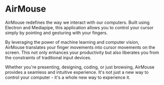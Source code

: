 # AirMouse

AirMouse redefines the way we interact with our computers. Built using Electron and Mediapipe, this application allows you to control your cursor simply by pointing and gesturing with your fingers.

By leveraging the power of machine learning and computer vision, AirMouse translates your finger movements into cursor movements on the screen. This not only enhances your productivity but also liberates you from the constraints of traditional input devices.

Whether you're presenting, designing, coding, or just browsing, AirMouse provides a seamless and intuitive experience. It's not just a new way to control your computer - it's a whole new way to experience it.
